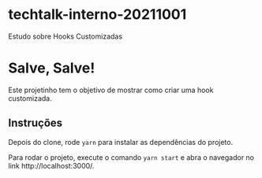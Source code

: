 # techtalk-interno-20211001
Estudo sobre Hooks Customizadas

# Salve, Salve! #
Este projetinho tem o objetivo de mostrar como criar uma hook customizada.

## Instruções ##
Depois do clone, rode `yarn` para instalar as dependências do projeto.

Para rodar o projeto, execute o comando `yarn start` e abra o navegador no link http://localhost:3000/.
